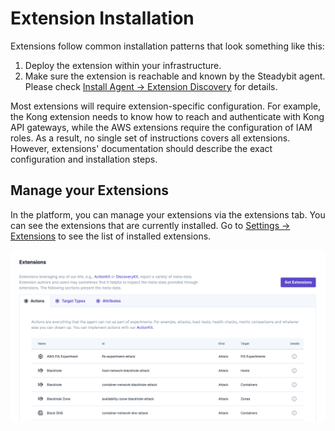 # Extension Installation

Extensions follow common installation patterns that look something like this:

1. Deploy the extension within your infrastructure.
2. Make sure the extension is reachable and known by the Steadybit agent. Please check [Install Agent -> Extension Discovery](/install-and-configure/install-agent/extension-discovery.md) for details.

Most extensions will require extension-specific configuration. For example, the Kong extension needs to know how to reach and authenticate with Kong API gateways, while the AWS extensions require the configuration of IAM roles. As a result, no single set of instructions covers all extensions. However, extensions' documentation should describe the exact configuration and installation steps.

## Manage your Extensions

In the platform, you can manage your extensions via the extensions tab. You can see the extensions that are currently installed. Go to [Settings -> Extensions](https://platform.steadybit.com/settings/extensions) to see the list of installed extensions.

![Extensions Overview](extensions.png)
